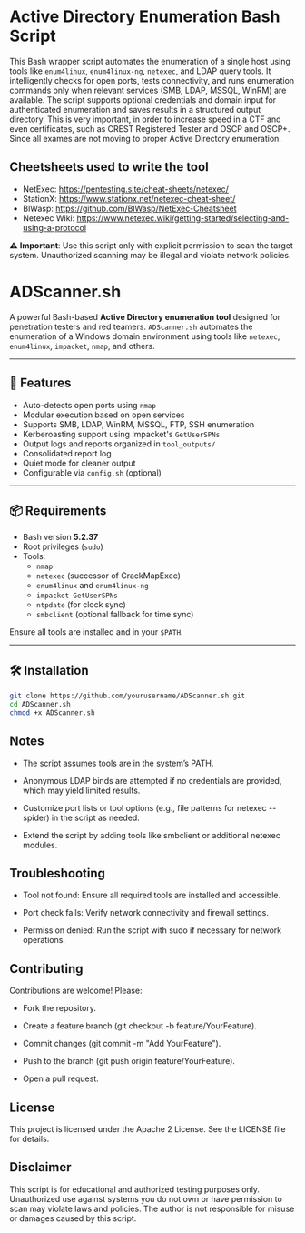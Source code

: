 # Active Directory Enumeration Bash Script

This Bash wrapper script automates the enumeration of a single host using tools like `enum4linux`, `enum4linux-ng`, `netexec`, and LDAP query tools. It intelligently checks for open ports, tests connectivity, and runs enumeration commands only when relevant services (SMB, LDAP, MSSQL, WinRM) are available. The script supports optional credentials and domain input for authenticated enumeration and saves results in a structured output directory. This is very important, in order to increase speed in a CTF and even certificates, such as CREST Registered Tester and OSCP and OSCP+. Since all exames are not moving to proper Active Directory enumeration.

## Cheetsheets used to write the tool
-  NetExec: https://pentesting.site/cheat-sheets/netexec/
-  StationX: https://www.stationx.net/netexec-cheat-sheet/
-  BlWasp: https://github.com/BlWasp/NetExec-Cheatsheet
-  Netexec Wiki: https://www.netexec.wiki/getting-started/selecting-and-using-a-protocol

⚠️ **Important**: Use this script only with explicit permission to scan the target system. Unauthorized scanning may be illegal and violate network policies.

# ADScanner.sh

A powerful Bash-based **Active Directory enumeration tool** designed for penetration testers and red teamers. `ADScanner.sh` automates the enumeration of a Windows domain environment using tools like `netexec`, `enum4linux`, `impacket`, `nmap`, and others.

---

## 🚀 Features

- Auto-detects open ports using `nmap`
- Modular execution based on open services
- Supports SMB, LDAP, WinRM, MSSQL, FTP, SSH enumeration
- Kerberoasting support using Impacket's `GetUserSPNs`
- Output logs and reports organized in `tool_outputs/`
- Consolidated report log
- Quiet mode for cleaner output
- Configurable via `config.sh` (optional)

---

## 📦 Requirements

- Bash version **5.2.37**
- Root privileges (`sudo`)
- Tools:
  - `nmap`
  - `netexec` (successor of CrackMapExec)
  - `enum4linux` and `enum4linux-ng`
  - `impacket-GetUserSPNs`
  - `ntpdate` (for clock sync)
  - `smbclient` (optional fallback for time sync)

Ensure all tools are installed and in your `$PATH`.

---

## 🛠️ Installation

```bash
git clone https://github.com/yourusername/ADScanner.sh.git
cd ADScanner.sh
chmod +x ADScanner.sh
```

## Notes
- The script assumes tools are in the system’s PATH.

- Anonymous LDAP binds are attempted if no credentials are provided, which may yield limited results.

- Customize port lists or tool options (e.g., file patterns for netexec --spider) in the script as needed.

- Extend the script by adding tools like smbclient or additional netexec modules.

## Troubleshooting

- Tool not found: Ensure all required tools are installed and accessible.

- Port check fails: Verify network connectivity and firewall settings.

- Permission denied: Run the script with sudo if necessary for network operations.

## Contributing

Contributions are welcome! Please:

- Fork the repository.

- Create a feature branch (git checkout -b feature/YourFeature).

- Commit changes (git commit -m "Add YourFeature").

- Push to the branch (git push origin feature/YourFeature).

- Open a pull request.

## License
This project is licensed under the Apache 2 License. See the LICENSE file for details.

## Disclaimer
This script is for educational and authorized testing purposes only. Unauthorized use against systems you do not own or have permission to scan may violate laws and policies. The author is not responsible for misuse or damages caused by this script.


